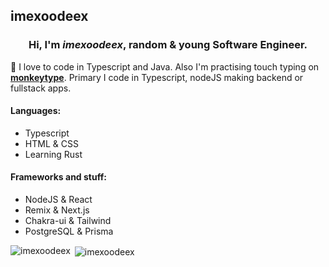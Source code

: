 ## imexoodeex
<h3 align="center">Hi, I'm <i>imexoodeex</i>, random & young <strong>Software Engineer</strong>.</h3>

🦄 I love to code in Typescript and Java. Also I'm practising touch typing on **[monkeytype](https://monkeytype.com/profile/imexoodeex)**. Primary I code in Typescript, nodeJS making backend or fullstack apps.

#### Languages:
- Typescript
- HTML & CSS
- Learning Rust

#### Frameworks and stuff:
- NodeJS & React
- Remix & Next.js
- Chakra-ui & Tailwind
- PostgreSQL & Prisma

<p><img align="left" src="https://github-readme-stats.vercel.app/api/top-langs?username=imexoodeex&show_icons=true&theme=tokyonight&locale=en&layout=compact" alt="imexoodeex" /></p>


<p>&nbsp;<img align="center" src="https://github-readme-stats.vercel.app/api?username=imexoodeex&show_icons=true&theme=tokyonight&locale=en" alt="imexoodeex" /></p>
